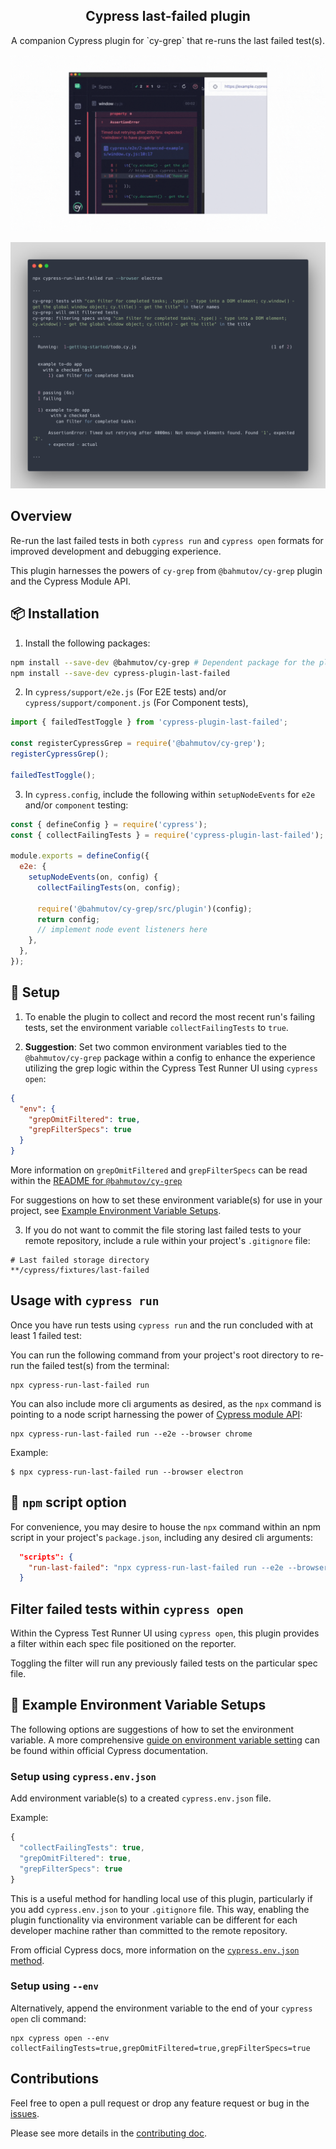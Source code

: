 <h2 align=center>Cypress last-failed plugin</h2>
<p align="center">
</p>

<p align="center">
A companion Cypress plugin for `cy-grep` that re-runs the last failed test(s).
</p>

![Cypress-last-failed-toggle](./assets/cypress-demo.gif)

![Cypress run example image](./assets/cypress-run-example.png)

## Overview

Re-run the last failed tests in both `cypress run` and `cypress open` formats for improved development and debugging experience.

This plugin harnesses the powers of `cy-grep` from `@bahmutov/cy-grep` plugin and the Cypress Module API.

## 📦 Installation

1. Install the following packages:

```sh
npm install --save-dev @bahmutov/cy-grep # Dependent package for the plugin
npm install --save-dev cypress-plugin-last-failed
```

2. In `cypress/support/e2e.js` (For E2E tests) and/or `cypress/support/component.js` (For Component tests),

```js
import { failedTestToggle } from 'cypress-plugin-last-failed';

const registerCypressGrep = require('@bahmutov/cy-grep');
registerCypressGrep();

failedTestToggle();
```

3. In `cypress.config`, include the following within `setupNodeEvents` for `e2e` and/or `component` testing:

```js
const { defineConfig } = require('cypress');
const { collectFailingTests } = require('cypress-plugin-last-failed');

module.exports = defineConfig({
  e2e: {
    setupNodeEvents(on, config) {
      collectFailingTests(on, config);

      require('@bahmutov/cy-grep/src/plugin')(config);
      return config;
      // implement node event listeners here
    },
  },
});
```

## 🦺 Setup

1. To enable the plugin to collect and record the most recent run's failing tests, set the environment variable `collectFailingTests` to `true`.

2. **Suggestion**: Set two common environment variables tied to the `@bahmutov/cy-grep` package within a config to enhance the experience utilizing the grep logic within the Cypress Test Runner UI using `cypress open`:

```json
{
  "env": {
    "grepOmitFiltered": true,
    "grepFilterSpecs": true
  }
}
```

More information on `grepOmitFiltered` and `grepFilterSpecs` can be read within the [README for `@bahmutov/cy-grep`](https://github.com/bahmutov/cy-grep?tab=readme-ov-file#pre-filter-specs-grepfilterspecs)

For suggestions on how to set these environment variable(s) for use in your project, see [Example Environment Variable Setups](#-example-environment-variable-setups).

3. If you do not want to commit the file storing last failed tests to your remote repository, include a rule within your project's `.gitignore` file:

```
# Last failed storage directory
**/cypress/fixtures/last-failed
```

## Usage with `cypress run`

Once you have run tests using `cypress run` and the run concluded with at least 1 failed test:

You can run the following command from your project's root directory to re-run the failed test(s) from the terminal:

```cli
npx cypress-run-last-failed run
```

You can also include more cli arguments as desired, as the `npx` command is pointing to a node script harnessing the power of [Cypress module API](https://docs.cypress.io/guides/guides/module-api):

```cli
npx cypress-run-last-failed run --e2e --browser chrome
```

Example:

```cli
$ npx cypress-run-last-failed run --browser electron
```

## 📃 `npm` script option

For convenience, you may desire to house the `npx` command within an npm script in your project's `package.json`, including any desired cli arguments:

```json
  "scripts": {
    "run-last-failed": "npx cypress-run-last-failed run --e2e --browser electron"
  }
```

## Filter failed tests within `cypress open`

Within the Cypress Test Runner UI using `cypress open`, this plugin provides a filter within each spec file positioned on the reporter.

Toggling the filter will run any previously failed tests on the particular spec file.

## 📕 Example Environment Variable Setups

The following options are suggestions of how to set the environment variable. A more comprehensive [guide on environment variable setting](https://docs.cypress.io/guides/guides/environment-variables#Setting) can be found within official Cypress documentation.

### Setup using `cypress.env.json`

Add environment variable(s) to a created `cypress.env.json` file.

Example:

```js
{
  "collectFailingTests": true,
  "grepOmitFiltered": true,
  "grepFilterSpecs": true
}
```

This is a useful method for handling local use of this plugin, particularly if you add `cypress.env.json` to your `.gitignore` file. This way, enabling the plugin functionality via environment variable can be different for each developer machine rather than committed to the remote repository.

From official Cypress docs, more information on the [`cypress.env.json` method](https://docs.cypress.io/guides/guides/environment-variables#Option-2-cypressenvjson).

### Setup using `--env`

Alternatively, append the environment variable to the end of your `cypress open` cli command:

```shell
npx cypress open --env collectFailingTests=true,grepOmitFiltered=true,grepFilterSpecs=true
```

## Contributions

Feel free to open a pull request or drop any feature request or bug in the [issues](https://github.com/dennisbergevin/cypress-plugin-last-failed/issues).

Please see more details in the [contributing doc](./CONTRIBUTING.md).
